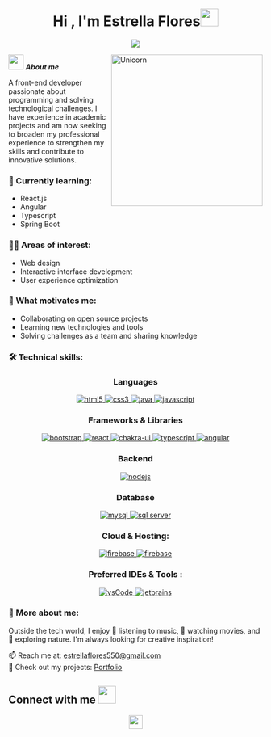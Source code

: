 <h1 align="center">Hi , I'm Estrella Flores<img src="https://media.giphy.com/media/hvRJCLFzcasrR4ia7z/giphy.gif" width="35"></h1>

<p align="center">
  <a href="https://github.com/DenverCoder1/readme-typing-svg"><img src="https://readme-typing-svg.herokuapp.com?font=Time+New+Roman&color=%23C8BE25&size=25&center=true&vCenter=true&width=600&height=100&lines=Computer+Systems+Engineer;Front-End+Developer"></a>
</p>

<img align="right" width=300px alt="Unicorn" src="https://c.tenor.com/GN73MKBawZYAAAAi/busy-cute.gif" />

 <img src="https://media.giphy.com/media/ObNTw8Uzwy6KQ/giphy.gif" width="30px">&nbsp;***About me***

A front-end developer passionate about programming and solving technological challenges. I have experience in academic projects and am now seeking to broaden my professional experience to strengthen my skills and contribute to innovative solutions.

### 🌱 Currently learning:
- React.js
- Angular
- Typescript
- Spring Boot

### 👩‍💻 Areas of interest:
- Web design
- Interactive interface development
- User experience optimization

### 🤝 What motivates me:
- Collaborating on open source projects
- Learning new technologies and tools
- Solving challenges as a team and sharing knowledge

### 🛠️ Technical skills:

<h3 align="center">Languages</h3>

<p align="center">
 <a href="https://www.w3.org/html/" target="_blank"> 
    <img src="https://img.shields.io/badge/html-E34F26.svg?style=for-the-badge&logo=html5&logoColor=white" alt="html5"/> 
  </a>
  <a href="https://www.w3schools.com/css/" target="_blank">
    <img src="https://img.shields.io/badge/css-1572B6.svg?style=for-the-badge&logo=css3&logoColor=white" alt="css3"/>
  </a>
  <a href="https://www.java.com" target="_blank"> 
    <img src="https://img.shields.io/badge/Java-007396.svg?style=for-the-badge&logo=java&logoColor=white" alt="java"/> 
  </a>
  <a href="https://developer.mozilla.org/en-US/docs/Web/JavaScript" target="_blank"> 
    <img src="https://img.shields.io/badge/javascript-F7DF1E.svg?style=for-the-badge&logo=javascript&logoColor=black" alt="javascript"/>
  </a>
</p>

<h3 align="center">Frameworks & Libraries</h3>
<p align="center">
 <a href="https://getbootstrap.com" target="_blank">
    <img src="https://img.shields.io/badge/bootstrap-7952B3.svg?style=for-the-badge&logo=bootstrap&logoColor=white" alt="bootstrap"/>
  </a>
   <a href="https://reactjs.org/" target="_blank"> 
    <img src="https://img.shields.io/badge/reactjs-61DAFB.svg?style=for-the-badge&logo=react&logoColor=black" alt="react"/> 
  </a>
  <a href="https://chakra-ui.com/" target="_blank">
    <img src="https://img.shields.io/badge/chakraUI-319795.svg?style=for-the-badge&logo=chakraui&logoColor=white" alt="chakra-ui"/>
  </a>
  <a href="https://www.typescriptlang.org/" target="_blank"> 
    <img src="https://img.shields.io/badge/typescript-3178C6.svg?style=for-the-badge&logo=typescript&logoColor=white" alt="typescript"/>
  </a>
  <a href="https://angular.io/" target="_blank"> 
    <img src="https://img.shields.io/badge/angular-DD0031.svg?style=for-the-badge&logo=angular&logoColor=white" alt="angular"/>
  </a>
</p>

<h3 align="center">Backend</h3>
<p align="center">
  <a href="https://nodejs.org" target="_blank"> 
    <img src="https://img.shields.io/badge/node.js-339933.svg?style=for-the-badge&logo=nodedotjs&logoColor=white" alt="nodejs"/> 
  </a>
</p>
<h3 align="center">Database</h3>
<p align="center">
  <a href="https://www.mysql.com/" target="_blank"> 
    <img src="https://img.shields.io/badge/mysql-4479A1.svg?style=for-the-badge&logo=mysql&logoColor=white" alt="mysql"/> 
  </a>
  <a href="https://www.microsoft.com/en-us/sql-server" target="_blank"> 
    <img src="https://img.shields.io/badge/sql%20server-CC2927.svg?style=for-the-badge&logo=microsoftsqlserver&logoColor=white" alt="sql server"/> 
  </a>
</p>
<h3 align="center">Cloud & Hosting:</h3>
<p align="center">
 <a href="https://firebase.google.com/" target="_blank">
    <img src="https://img.shields.io/badge/firebase-FFCA28.svg?style=for-the-badge&logo=firebase&logoColor=black" alt="firebase"/>
  </a>
  <a href="https://netlify.com/" target="_blank">
    <img src="https://img.shields.io/badge/netlify-00C7B7.svg?style=for-the-badge&logo=netlify&logoColor=black" alt="firebase"/>
  </a>
</p>
<h3 align="center">Preferred IDEs  & Tools :</h3>
<p align="center"> 
 <a href="https://code.visualstudio.com/" target="_blank">
    <img src="https://img.shields.io/badge/vscode-007ACC.svg?style=for-the-badge&logo=visualstudiocode&logoColor=white" alt="vsCode"/> 
  </a>
  <a href="https://www.jetbrains.com/" target="_blank">
    <img src="https://img.shields.io/badge/jetbrains%20IDE-000000.svg?style=for-the-badge&logo=jetbrains&logoColor=white" alt="jetbrains" />
  </a>
</p>


### 🌟 More about me:
Outside the tech world, I enjoy 🎵 listening to music, 🎥 watching movies, and 🌴 exploring nature. I'm always looking for creative inspiration!

📫 Reach me at: [estrellaflores550@gmail.com](mailto:estrellaflores550@gmail.com)  
📂 Check out my projects: [Portfolio](https://estrellafff.netlify.app)


<h2> Connect with me <img src="https://github.com/oHTGo/oHTGo/blob/main/images/handshake.gif" height="35px"></h2>

<p align="center">
  <img src="https://user-images.githubusercontent.com/5679180/79618120-0daffb80-80be-11ea-819e-d2b0fa904d07.gif" width="27px">
  <br><br>
</p>






